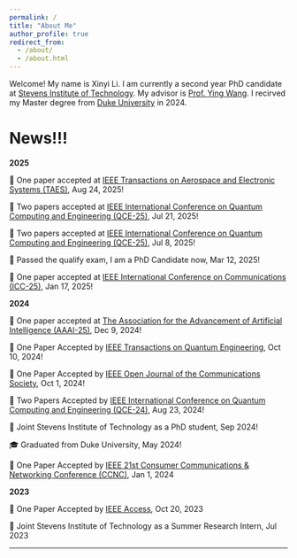 ```yaml
---
permalink: /
title: "About Me"
author_profile: true
redirect_from: 
  - /about/
  - /about.html
---
```


Welcome! My name is Xinyi Li. I am currently a second year PhD candidate at [Stevens Institute of Technology](https://www.stevens.edu/). My advisor is [Prof. Ying Wang](https://www.stevens.edu/profile/ywang6). I recirved my Master degree from [Duke University](https://duke.edu/) in 2024.

News!!!
======

**2025**

:tada: One paper accepted at [IEEE Transactions on Aerospace and Electronic Systems (TAES)](https://ieee-aess.org/publications/taes), Aug 24, 2025!

:tada: Two papers accepted at [IEEE International Conference on Quantum Computing and Engineering (QCE-25)](https://qce.quantum.ieee.org/2025/), Jul 21, 2025!

:tada: Two papers accepted at [IEEE International Conference on Quantum Computing and Engineering (QCE-25)](https://qce.quantum.ieee.org/2025/), Jul 8, 2025!

:clap: Passed the qualify exam, I am a PhD Candidate now, Mar 12, 2025!

:tada: One paper accepted at [IEEE International Conference on Communications (ICC-25)](https://icc2025.ieee-icc.org/), Jan 17, 2025!

**2024**

:tada: One paper accepted at [The Association for the Advancement of Artificial Intelligence (AAAI-25)](https://aaai.org/conference/aaai/aaai-25/), Dec 9, 2024!

:tada: One Paper Accepted by [IEEE Transactions on Quantum Engineering](https://ieeexplore.ieee.org/xpl/RecentIssue.jsp?punumber=8924785), Oct 10, 2024!

:tada: One Paper Accepted by [IEEE Open Journal of the Communications Society](https://ieeexplore.ieee.org/xpl/RecentIssue.jsp?punumber=8782661), Oct 1, 2024!

:tada: Two Papers Accepted by [IEEE International Conference on Quantum Computing and Engineering (QCE-24)](https://qce.quantum.ieee.org/2024/), Aug 23, 2024!

:school: Joint Stevens Institute of Technology as a PhD student, Sep 2024!

:mortar_board: Graduated from Duke University, May 2024!

:tada: One Paper Accepted by [IEEE 21st Consumer Communications & Networking Conference (CCNC)](https://ccnc2024.ieee-ccnc.org/), Jan 1, 2024


**2023**

:tada: One Paper Accepted by [IEEE Access](https://ieeeaccess.ieee.org/), Oct 20, 2023

:school: Joint Stevens Institute of Technology as a Summer Research Intern, Jul 2023


<hr>
<script type="text/javascript" id="clustrmaps" src="//clustrmaps.com/map_v2.js?d=TScQ47l_OlRzhNZdYJSyyPX_o8qpPDgoSOFsoqJxs1U&cl=ffffff&w=a"></script>


